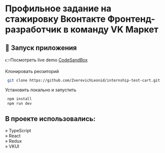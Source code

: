 # Профильное задание на стажировку Вконтакте Фронтенд-разработчик в команду VK Маркет

## 🚀 Запуск приложения

👉Посмотреть live demo <a href='https://codesandbox.io/p/github/ZverevichLeonid/internship-test-cart/main?layout=%257B%2522sidebarPanel%2522%253A%2522EXPLORER%2522%252C%2522rootPanelGroup%2522%253A%257B%2522direction%2522%253A%2522horizontal%2522%252C%2522contentType%2522%253A%2522UNKNOWN%2522%252C%2522type%2522%253A%2522PANEL_GROUP%2522%252C%2522id%2522%253A%2522ROOT_LAYOUT%2522%252C%2522panels%2522%253A%255B%257B%2522type%2522%253A%2522PANEL_GROUP%2522%252C%2522contentType%2522%253A%2522UNKNOWN%2522%252C%2522direction%2522%253A%2522vertical%2522%252C%2522id%2522%253A%2522cltsw5zc40006356keo1eea14%2522%252C%2522sizes%2522%253A%255B50.11380060723639%252C49.88619939276361%255D%252C%2522panels%2522%253A%255B%257B%2522type%2522%253A%2522PANEL_GROUP%2522%252C%2522contentType%2522%253A%2522EDITOR%2522%252C%2522direction%2522%253A%2522horizontal%2522%252C%2522id%2522%253A%2522EDITOR%2522%252C%2522panels%2522%253A%255B%257B%2522type%2522%253A%2522PANEL%2522%252C%2522contentType%2522%253A%2522EDITOR%2522%252C%2522id%2522%253A%2522cltsw5zc40002356k2dkxq1hx%2522%257D%255D%257D%252C%257B%2522type%2522%253A%2522PANEL_GROUP%2522%252C%2522contentType%2522%253A%2522SHELLS%2522%252C%2522direction%2522%253A%2522horizontal%2522%252C%2522id%2522%253A%2522SHELLS%2522%252C%2522panels%2522%253A%255B%257B%2522type%2522%253A%2522PANEL%2522%252C%2522contentType%2522%253A%2522SHELLS%2522%252C%2522id%2522%253A%2522cltsw5zc40004356kimnzco2e%2522%257D%255D%252C%2522sizes%2522%253A%255B100%255D%257D%255D%257D%252C%257B%2522type%2522%253A%2522PANEL_GROUP%2522%252C%2522contentType%2522%253A%2522DEVTOOLS%2522%252C%2522direction%2522%253A%2522vertical%2522%252C%2522id%2522%253A%2522DEVTOOLS%2522%252C%2522panels%2522%253A%255B%257B%2522type%2522%253A%2522PANEL%2522%252C%2522contentType%2522%253A%2522DEVTOOLS%2522%252C%2522id%2522%253A%2522cltsw5zc40005356kpretf4tf%2522%257D%255D%252C%2522sizes%2522%253A%255B100%255D%257D%255D%252C%2522sizes%2522%253A%255B40%252C60%255D%257D%252C%2522tabbedPanels%2522%253A%257B%2522cltsw5zc40002356k2dkxq1hx%2522%253A%257B%2522id%2522%253A%2522cltsw5zc40002356k2dkxq1hx%2522%252C%2522tabs%2522%253A%255B%255D%257D%252C%2522cltsw5zc40005356kpretf4tf%2522%253A%257B%2522id%2522%253A%2522cltsw5zc40005356kpretf4tf%2522%252C%2522activeTabId%2522%253A%2522cltttyxnt018u356k1etvu8p7%2522%252C%2522tabs%2522%253A%255B%257B%2522type%2522%253A%2522TASK_PORT%2522%252C%2522taskId%2522%253A%2522dev%2522%252C%2522port%2522%253A5173%252C%2522id%2522%253A%2522cltttyxnt018u356k1etvu8p7%2522%252C%2522mode%2522%253A%2522permanent%2522%252C%2522path%2522%253A%2522%252F%2522%257D%255D%257D%252C%2522cltsw5zc40004356kimnzco2e%2522%253A%257B%2522id%2522%253A%2522cltsw5zc40004356kimnzco2e%2522%252C%2522tabs%2522%253A%255B%257B%2522type%2522%253A%2522TASK_LOG%2522%252C%2522taskId%2522%253A%2522dev%2522%252C%2522id%2522%253A%2522cltttz81w01n4356kj85mgfvp%2522%252C%2522mode%2522%253A%2522permanent%2522%257D%255D%252C%2522activeTabId%2522%253A%2522cltttz81w01n4356kj85mgfvp%2522%257D%257D%252C%2522showDevtools%2522%253Atrue%252C%2522showShells%2522%253Atrue%252C%2522showSidebar%2522%253Atrue%252C%2522sidebarPanelSize%2522%253A15%257D'>CodeSandBox</a>
</br>

Клонировать реозиторий

```sh
 git clone https://github.com/ZverevichLeonid/internship-test-cart.git
```
Установить локально и запустить 

```sh
 npm install 
 npm run dev 
```

## В проекте использовались: 

» TypeScript <br>
» React <br>
» Redux <br>
» VKUI <br>







